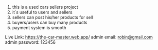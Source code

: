 1. this is a used cars sellers project
2. it`s useful to users and sellers
3. sellers can post his/her products for sell
4. buyers/users can buy many products
5. payment system is smooth

Live Link: https://the-car-master.web.app/
admin email: robin@gmail.com
admin password: 123456